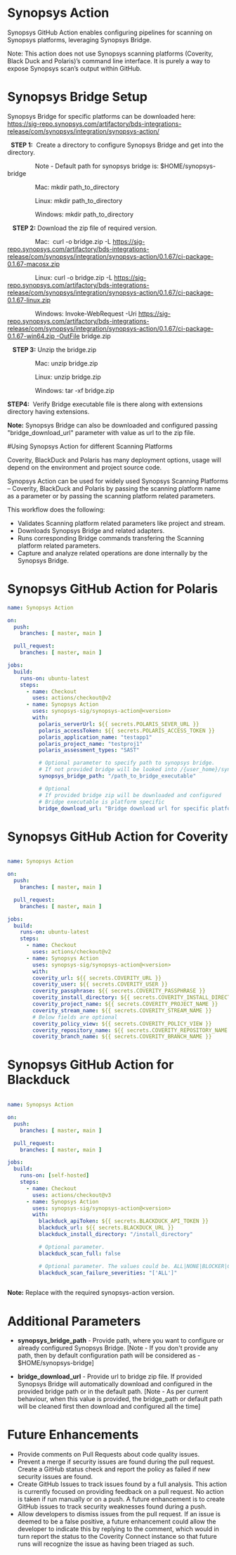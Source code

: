 # Synopsys Action

Synopsys GitHub Action enables configuring pipelines for scanning on Synopsys platforms, leveraging Synopsys Bridge.

Note: This action does not use Synopsys scanning platforms (Coverity, Black Duck and Polaris)’s command line interface. 
It is purely a way to expose Synopsys scan’s output within GitHub.

# Synopsys Bridge Setup

Synopsys Bridge for specific platforms can be downloaded here: 
https://sig-repo.synopsys.com/artifactory/bds-integrations-release/com/synopsys/integration/synopsys-action/

  **STEP 1:**  Create a directory to configure Synopsys Bridge and get into the directory.

                Note - Default path for synopsys bridge is: $HOME/synopsys-bridge

                Mac: mkdir path_to_directory

                Linux: mkdir path_to_directory

                Windows: mkdir path_to_directory

   **STEP 2:** Download the zip file of required version.   

                Mac:  curl -o bridge.zip -L https://sig-repo.synopsys.com/artifactory/bds-integrations-release/com/synopsys/integration/synopsys-action/0.1.67/ci-package-0.1.67-macosx.zip

                Linux: curl -o bridge.zip -L https://sig-repo.synopsys.com/artifactory/bds-integrations-release/com/synopsys/integration/synopsys-action/0.1.67/ci-package-0.1.67-linux.zip

                Windows: Invoke-WebRequest -Uri https://sig-repo.synopsys.com/artifactory/bds-integrations-release/com/synopsys/integration/synopsys-action/0.1.67/ci-package-0.1.67-win64.zip -OutFile bridge.zip

   **STEP 3:** Unzip the bridge.zip

                Mac: unzip bridge.zip

                Linux: unzip bridge.zip

                Windows: tar -xf bridge.zip

**STEP4:**  Verify Bridge executable file is there along with extensions directory having extensions.

**Note:** Synopsys Bridge can also be downloaded and configured passing "bridge_download_url" parameter with value as url to the zip file.


#Using Synopsys Action for different Scanning Platforms

Coverity, BlackDuck and Polaris has many deployment options, usage will depend on the environment and project source code.

Synopsys Action can be used for widely used Synopsys Scanning Platforms – Coverity, BlackDuck and Polaris by passing the scanning platform name as a parameter or by passing the scanning platform related parameters.

This workflow does the following:

- Validates Scanning platform related parameters like project and stream.
- Downloads Synopsys Bridge and related adapters.
- Runs corresponding Bridge commands transfering the Scanning platform related parameters.
- Capture and analyze related operations are done internally by the Synopsys Bridge.

# Synopsys GitHub Action for Polaris

```yaml
name: Synopsys Action

on:
  push:
    branches: [ master, main ]

  pull_request:
    branches: [ master, main ]

jobs:
  build:
    runs-on: ubuntu-latest
    steps:
      - name: Checkout
        uses: actions/checkout@v2
      - name: Synopsys Action
        uses: synopsys-sig/synopsys-action@<version>
        with:
          polaris_serverUrl: ${{ secrets.POLARIS_SEVER_URL }}
          polaris_accessToken: ${{ secrets.POLARIS_ACCESS_TOKEN }}
          polaris_application_name: "testapp1"
          polaris_project_name: "testproj1"
          polaris_assessment_types: "SAST"

          # Optional parameter to specify path to synopsys bridge.
          # If not provided bridge will be looked into /{user_home}/synopsys-bridge or in linux /usr/synopsys-bridge
          synopsys_bridge_path: "/path_to_bridge_executable"

          # Optional
          # If provided bridge zip will be downloaded and configured
          # Bridge executable is platform specific
          bridge_download_url: "Bridge download url for specific platform"
```

# Synopsys GitHub Action for Coverity

```yaml

name: Synopsys Action

on:
  push:
    branches: [ master, main ]

  pull_request:
    branches: [ master, main ]

jobs:
  build:
    runs-on: ubuntu-latest
    steps:
      - name: Checkout
        uses: actions/checkout@v2
      - name: Synopsys Action
        uses: synopsys-sig/synopsys-action@<version>
        with:
        coverity_url: ${{ secrets.COVERITY_URL }}
        coverity_user: ${{ secrets.COVERITY_USER }}
        coverity_passphrase: ${{ secrets.COVERITY_PASSPHRASE }}
        coverity_install_directory: ${{ secrets.COVERITY_INSTALL_DIRECTORY }}
        coverity_project_name: ${{ secrets.COVERITY_PROJECT_NAME }}
        coverity_stream_name: ${{ secrets.COVERITY_STREAM_NAME }}
        # Below fields are optional
        coverity_policy_view: ${{ secrets.COVERITY_POLICY_VIEW }}
        coverity_repository_name: ${{ secrets.COVERITY_REPOSITORY_NAME }}
        coverity_branch_name: ${{ secrets.COVERITY_BRANCH_NAME }}

```

# Synopsys GitHub Action for Blackduck

```yaml

name: Synopsys Action

on:
  push:
    branches: [ master, main ]

  pull_request:
    branches: [ master, main ]

jobs:
  build:
    runs-on: [self-hosted]
    steps:
      - name: Checkout
        uses: actions/checkout@v3
      - name: Synopsys Action
        uses: synopsys-sig/synopsys-action@<version>
        with:
          blackduck_apiToken: ${{ secrets.BLACKDUCK_API_TOKEN }}
          blackduck_url: ${{ secrets.BLACKDUCK_URL }}
          blackduck_install_directory: "/install_directory"

          # Optional parameter.
          blackduck_scan_full: false

          # Optional parameter. The values could be. ALL|NONE|BLOCKER|CRITICAL|MAJOR|MINOR|OK|TRIVIAL|UNSPECIFIED
          blackduck_scan_failure_severities: "['ALL']"
          
```

 **Note:** Replace <version> with the required synopsys-action version.

# Additional Parameters

- **synopsys_bridge_path** - Provide path, where you want to configure or already configured Synopsys Bridge. [Note - If you don't provide any path, then by default configuration path will be considered as - $HOME/synopsys-bridge]
  
- **bridge_download_url** - Provide url to bridge zip file. If provided Synopsys Bridge will automatically download and configured in the provided bridge path or in the default path. [Note - As per current behaviour, when this value is provided, the bridge_path or default path will be cleaned first then download and configured all the time]


# Future Enhancements

- Provide comments on Pull Requests about code quality issues.
- Prevent a merge if security issues are found during the pull request. Create a GitHub status check and report the policy as failed if new security issues are found.
- Create GitHub Issues to track issues found by a full analysis. This action is currently focused on providing feedback on a pull request. No action is taken if run manually or on a push. A future enhancement is to create GitHub issues to track security weaknesses found during a push.
- Allow developers to dismiss issues from the pull request. If an issue is deemed to be a false positive, a future enhancement could allow the developer to indicate this by replying to the comment, which would in turn report the status to the Coverity Connect instance so that future runs will recognize the issue as having been triaged as such.
